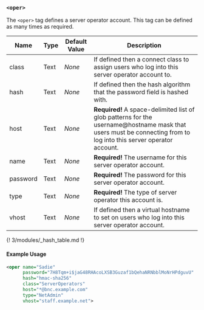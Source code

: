 <!-- This file contains a page fragment. Any changes will affect all pages that include it. -->

### `<oper>`

The `<oper>` tag defines a server operator account. This tag can be defined as many times as required.

Name     | Type | Default Value | Description
-------- | ---- | ------------- | -----------
class    | Text | *None*        | If defined then a connect class to assign users who log into this server operator account to.
hash     | Text | *None*        | If defined then the hash algorithm that the password field is hashed with.
host     | Text | *None*        | **Required!** A space-delimited list of glob patterns for the username@hostname mask that users must be connecting from to log into this server operator account.
name     | Text | *None*        | **Required!** The username for this server operator account.
password | Text | *None*        | **Required!** The password for this server operator account.
type     | Text | *None*        | **Required!** The type of server operator this account is.
vhost    | Text | *None*        | If defined then a virtual hostname to set on users who log into this server operator account.

{! 3/modules/_hash_table.md !}

#### Example Usage

```xml
<oper name="Sadie"
      password="7H8Tqm+i$jaG48RHAcoLXSB3Guzaf1bQehaNRNbblMoNrHPdguvU"
      hash="hmac-sha256"
      class="ServerOperators"
      host="*@bnc.example.com"
      type="NetAdmin"
      vhost="staff.example.net">
```
